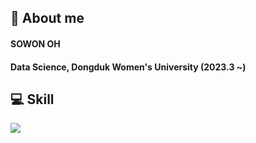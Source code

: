 ## 👋 About me
#### SOWON OH
#### Data Science, Dongduk Women's University (2023.3 ~)

## :computer: Skill
<!--Python-->
  <img src="https://img.shields.io/badge/Python-3776AB?style=flat-square&logo=Python&logoColor=white"/>
